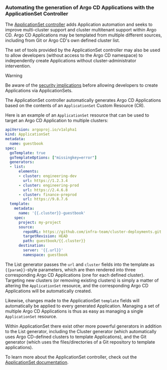 ### Automating the generation of Argo CD Applications with the ApplicationSet Controller

The [ApplicationSet controller](../operator-manual/applicationset/index.md) adds Application automation and seeks to improve multi-cluster support and cluster multitenant support within Argo CD. Argo CD Applications may be templated from multiple different sources, including from Git or Argo CD's own defined cluster list.

The set of tools provided by the ApplicationSet controller may also be used to allow developers (without access to the Argo CD namespace) to independently create Applications without cluster-administrator intervention.

> [!WARNING]
> Be aware of the [security implications](../operator-manual/applicationset/Security.md) before allowing developers to
> create Applications via ApplicationSets.

The ApplicationSet controller automatically generates Argo CD Applications based on the contents of an `ApplicationSet` Custom Resource (CR).

Here is an example of an `ApplicationSet` resource that can be used to target an Argo CD Application to multiple clusters:
```yaml
apiVersion: argoproj.io/v1alpha1
kind: ApplicationSet
metadata:
  name: guestbook
spec:
  goTemplate: true
  goTemplateOptions: ["missingkey=error"]
  generators:
  - list:
      elements:
      - cluster: engineering-dev
        url: https://1.2.3.4
      - cluster: engineering-prod
        url: https://2.4.6.8
      - cluster: finance-preprod
        url: https://9.8.7.6
  template:
    metadata:
      name: '{{.cluster}}-guestbook'
    spec:
      project: my-project
      source:
        repoURL: https://github.com/infra-team/cluster-deployments.git
        targetRevision: HEAD
        path: guestbook/{{.cluster}}
      destination:
        server: '{{.url}}'
        namespace: guestbook
```

The List generator passes the `url` and `cluster` fields into the template as `{{param}}`-style parameters, which are then rendered into three corresponding Argo CD Applications (one for each defined cluster). Targeting new clusters (or removing existing clusters) is simply a matter of altering the `ApplicationSet` resource, and the corresponding Argo CD Applications will be automatically created.

Likewise, changes made to the ApplicationSet `template` fields will automatically be applied to every generated Application. Managing a set of multiple Argo CD Applications is thus as easy as managing a single `ApplicationSet` resource.

Within ApplicationSet there exist other more powerful generators in addition to the List generator, including the Cluster generator (which automatically uses Argo CD-defined clusters to template Applications), and the Git generator (which uses the files/directories of a Git repository to template applications).

To learn more about the ApplicationSet controller, check out the [ApplicationSet documentation](../operator-manual/applicationset/index.md).
